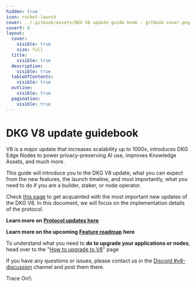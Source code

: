 ```yaml
---
hidden: true
icon: rocket-launch
cover: ../.gitbook/assets/DKG V8 update guide book - gitbook cover.png
coverY: 0
layout:
  cover:
    visible: true
    size: full
  title:
    visible: true
  description:
    visible: true
  tableOfContents:
    visible: true
  outline:
    visible: true
  pagination:
    visible: true
---
```


# DKG V8 update guidebook

V8 is a major update that increases scalability up to 1000x, introduces DKG Edge Nodes to power privacy-preserving AI use, improves Knowledge Assets, and much more.&#x20;

This guide will introduce you to the DKG V8 update, what you can expect from the new features, the launch timeline, and most importantly, what you need to do if you are a builder, staker, or node operator.&#x20;

Check [this page](https://docs.origintrail.io/dkg-v8-upcoming-version/whats-new-with-origintrail-v8) to get acquainted with the most important new updates of the DKG V8. In this document, we will focus on the implementation details of the protocol.

**Learn more on** [**Protocol updates here**](../useful-resources/previous-updates/dkg-v8.0-update-guidebook/protocol-updates.md)

**Learn more on the upcoming** [**Feature roadmap**](../useful-resources/previous-updates/dkg-v8.0-update-guidebook/feature-roadmap.md) **here**

To understand what you need to **do to upgrade your applications or nodes**, head over to the "[How to upgrade to V8](../useful-resources/previous-updates/dkg-v8.0-update-guidebook/how-to-upgrade-to-v8.md)" page

If you have any questions or issues, please contact us in the [Discord #v8-discussion](https://discord.gg/9WwMRhP9) channel and post them there.

Trace On!\
